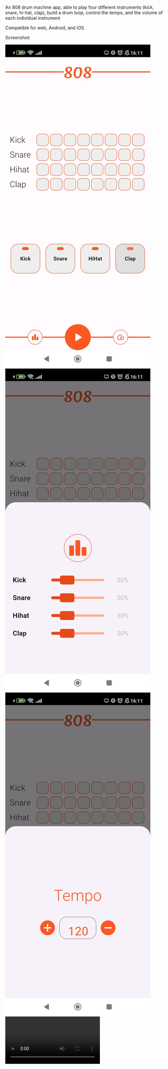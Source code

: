 An 808 drum machine app, able to play four different instruments (kick, snare, hi-hat, clap),
build a drum loop, control the tempo, and the volume of each individual instrument

Compatible for web, Android, and iOS.

Screenshot:

![Alt text](/screenshots/1.jpg)
![Alt text](/screenshots/2.jpg)
![Alt text](/screenshots/3.jpg)
![Alt text](/screenshots/4.mp4)
